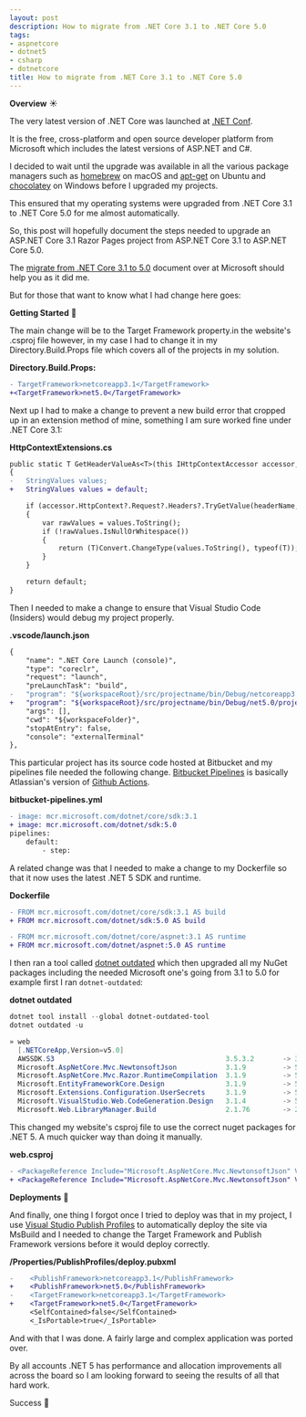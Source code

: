 ```yaml
---
layout: post
description: How to migrate from .NET Core 3.1 to .NET Core 5.0
tags:
- aspnetcore
- dotnet5
- csharp
- dotnetcore
title: How to migrate from .NET Core 3.1 to .NET Core 5.0
---
```


**Overview** ☀

The very latest version of .NET Core was launched at [.NET Conf](https://www.dotnetconf.net/).

It is the free, cross-platform and open source developer platform from Microsoft which includes the latest versions of ASP.NET and C#.

I decided to wait until the upgrade was available in all the various package managers such as [homebrew](https://brew.sh/) on macOS and [apt-get](https://linux.die.net/man/8/apt-get) on Ubuntu and [chocolatey](https://chocolatey.org/) on Windows before I upgraded my projects.

This ensured that my operating systems were upgraded from .NET Core 3.1 to .NET Core 5.0 for me almost automatically.

So, this post will hopefully document the steps needed to upgrade an ASP.NET Core 3.1 Razor Pages project from ASP.NET Core 3.1 to ASP.NET Core 5.0.

The [migrate from .NET Core 3.1 to 5.0](https://docs.microsoft.com/en-us/aspnet/core/migration/31-to-50?view=aspnetcore-5.0&tabs=visual-studio-code) document over at Microsoft should help you as it did me.

But for those that want to know what I had change here goes:

**Getting Started** 🌱

The main change will be to the Target Framework property.in the website's .csproj file however, in my case I had to change it in my Directory.Build.Props file which covers all of the projects in my solution.

**Directory.Build.Props:**

```diff
- TargetFramework>netcoreapp3.1</TargetFramework>
+<TargetFramework>net5.0</TargetFramework>
```

Next up I had to make a change to prevent a new build error that cropped up in an extension method of mine, something I am sure worked fine under .NET Core 3.1:

**HttpContextExtensions.cs**

```diff
public static T GetHeaderValueAs<T>(this IHttpContextAccessor accessor, string headerName)
{
-   StringValues values;
+   StringValues values = default;

    if (accessor.HttpContext?.Request?.Headers?.TryGetValue(headerName, out values) ?? false)
    {
        var rawValues = values.ToString();
        if (!rawValues.IsNullOrWhitespace())
        {
            return (T)Convert.ChangeType(values.ToString(), typeof(T));
        }
    }

    return default;
}
```

Then I needed to make a change to ensure that Visual Studio Code (Insiders) would debug my project properly.

**.vscode/launch.json**

```diff
{
    "name": ".NET Core Launch (console)",
    "type": "coreclr",
    "request": "launch",
    "preLaunchTask": "build",
-   "program": "${workspaceRoot}/src/projectname/bin/Debug/netcoreapp3.1/projectname.dll",
+   "program": "${workspaceRoot}/src/projectname/bin/Debug/net5.0/projectname.dll",
    "args": [],
    "cwd": "${workspaceFolder}",
    "stopAtEntry": false,
    "console": "externalTerminal"
},
```

This particular project has its source code hosted at Bitbucket and my pipelines file needed the following change. [Bitbucket Pipelines](https://support.atlassian.com/bitbucket-cloud/docs/get-started-with-bitbucket-pipelines) is basically Atlassian's version of [Github Actions](https://github.com/features/actions).

**bitbucket-pipelines.yml**

```diff
- image: mcr.microsoft.com/dotnet/core/sdk:3.1
+ image: mcr.microsoft.com/dotnet/sdk:5.0
pipelines:
    default:
        - step:
```

A related change was that I needed to make a change to my Dockerfile so that it now uses the latest .NET 5 SDK and runtime.

**Dockerfile**

```diff
- FROM mcr.microsoft.com/dotnet/core/sdk:3.1 AS build
+ FROM mcr.microsoft.com/dotnet/sdk:5.0 AS build

- FROM mcr.microsoft.com/dotnet/core/aspnet:3.1 AS runtime
+ FROM mcr.microsoft.com/dotnet/aspnet:5.0 AS runtime
```

I then ran a tool called [dotnet outdated](https://github.com/dotnet-outdated/dotnet-outdated) which then upgraded all my NuGet packages including the needed Microsoft one's going from 3.1 to 5.0 for example first I ran `dotnet-outdated`:

**dotnet outdated**

```powershell
dotnet tool install --global dotnet-outdated-tool
dotnet outdated -u

» web
  [.NETCoreApp,Version=v5.0]
  AWSSDK.S3                                          3.5.3.2       -> 3.5.4
  Microsoft.AspNetCore.Mvc.NewtonsoftJson            3.1.9         -> 5.0.0
  Microsoft.AspNetCore.Mvc.Razor.RuntimeCompilation  3.1.9         -> 5.0.0
  Microsoft.EntityFrameworkCore.Design               3.1.9         -> 5.0.0
  Microsoft.Extensions.Configuration.UserSecrets     3.1.9         -> 5.0.0
  Microsoft.VisualStudio.Web.CodeGeneration.Design   3.1.4         -> 5.0.0
  Microsoft.Web.LibraryManager.Build                 2.1.76        -> 2.1.113
```

This changed my website's csproj file to use the correct nuget packages for .NET 5. A much quicker way than doing it manually.

**web.csproj**

```diff
- <PackageReference Include="Microsoft.AspNetCore.Mvc.NewtonsoftJson" Version="3.1.9" />
+ <PackageReference Include="Microsoft.AspNetCore.Mvc.NewtonsoftJson" Version="5.0.0" />
```

**Deployments** 🚀

And finally, one thing I forgot once I tried to deploy was that in my project, I use [Visual Studio Publish Profiles](https://docs.microsoft.com/en-us/aspnet/core/host-and-deploy/visual-studio-publish-profiles?view=aspnetcore-5.0) to automatically deploy the site via MsBuild and I needed to change the Target Framework and Publish Framework versions before it would deploy correctly.

**/Properties/PublishProfiles/deploy.pubxml**

```diff
-    <PublishFramework>netcoreapp3.1</PublishFramework>
+    <PublishFramework>net5.0</PublishFramework>
-    <TargetFramework>netcoreapp3.1</TargetFramework>
+    <TargetFramework>net5.0</TargetFramework>
     <SelfContained>false</SelfContained>
     <_IsPortable>true</_IsPortable>
```

And with that I was done. A fairly large and complex application was ported over.

By all accounts .NET 5 has performance and allocation improvements all across the board so I am looking forward to seeing the results of all that hard work.

Success 🥳